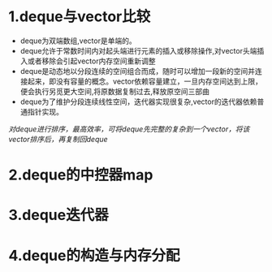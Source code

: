 # 1.deque与vector比较
  * deque为双端数组,vector是单端的。
  * deque允许于常数时间内对起头端进行元素的插入或移除操作,对vector头端插入或者移除会引起vector内存空间重新调整
  * deque是动态地以分段连续的空间组合而成，随时可以增加一段新的空间并连接起来，即没有容量的概念。vector依赖容量建立，一旦内存空间达到上限，便会执行另觅更大空间,将原数据复制过去,释放原空间三部曲
  * deque为了维护分段连续线性空间，迭代器实现很复杂,vector的迭代器依赖普通指针实现。
  
  *对deque进行排序，最高效率，可将deque先完整的复杂到一个vector，将该vector排序后，再复制回deque*

# 2.deque的中控器map

# 3.deque迭代器

# 4.deque的构造与内存分配



